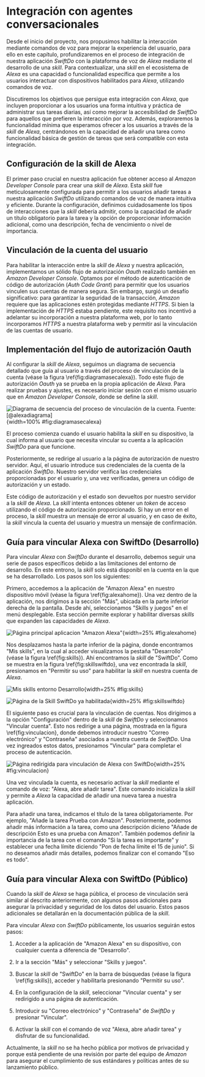 # Integración con agentes conversacionales

Desde el inicio del proyecto, nos propusimos habilitar la interacción mediante comandos de voz para mejorar la experiencia del usuario, para ello en este capítulo, profundizaremos en el proceso de integración de nuestra aplicación *SwiftDo* con la plataforma de voz de *Alexa* mediante el desarrollo de una *skill*. Para contextualizar, una *skill* en el ecosistema de *Alexa* es una capacidad o funcionalidad específica que permite a los usuarios interactuar con dispositivos habilitados para *Alexa*, utilizando comandos de voz.

Discutiremos los objetivos que persigue esta integración con *Alexa*, que incluyen proporcionar a los usuarios una forma intuitiva y práctica de administrar sus tareas diarias, así como mejorar la accesibilidad de *SwiftDo* para aquellos que prefieren la interacción por voz. Además, exploraremos la funcionalidad mínima que esperamos ofrecer a los usuarios a través de la *skill* de *Alexa*, centrándonos en la capacidad de añadir una tarea como funcionalidad básica de gestión de tareas que será compatible con esta integración.

## Configuración de la skill de Alexa

El primer paso crucial en nuestra aplicación fue obtener acceso al *Amazon Developer Console* para crear una *skill* de *Alexa*. Esta *skill* fue meticulosamente configurada para permitir a los usuarios añadir tareas a nuestra aplicación *SwiftDo* utilizando comandos de voz de manera intuitiva y eficiente. Durante la configuración, definimos cuidadosamente los tipos de interacciones que la *skill* debería admitir, como la capacidad de añadir un título obligatorio para la tarea y la opción de proporcionar información adicional, como una descripción, fecha de vencimiento o nivel de importancia.

## Vinculación de la cuenta del usuario

Para habilitar la interacción entre la *skill* de *Alexa* y nuestra aplicación, implementamos un sólido flujo de autorización *Oauth* realizado también en *Amazon Developer Console*. Optamos por el método de autenticación de código de autorización (*Auth Code Grant*) para permitir que los usuarios vinculen sus cuentas de manera segura. Sin embargo, surgió un desafío significativo: para garantizar la seguridad de la transacción, *Amazon* requiere que las aplicaciones estén protegidas mediante *HTTPS*. Si bien la implementación de *HTTPS* estaba pendiente, este requisito nos incentivó a adelantar su incorporación a nuestra plataforma web, por lo tanto incorporamos *HTTPS*  a nuestra plataforma web y permitir así la vinculación de las cuentas de usuario.

## Implementación del flujo de autorización Oauth

Al configurar la *skill* de *Alexa*, seguimos un diagrama de secuencia detallado que guía al usuario a través del proceso de vinculación de la cuenta (véase la figura \ref{fig:diagramasecalexa}). Todo este flujo de autorización *Oauth* ya se prueba en la propia aplicación de *Alexa*. Para realizar pruebas y ajustes, es necesario iniciar sesión con el mismo usuario que en *Amazon Developer Console*, donde se define la *skill*.

![Diagrama de secuencia del proceso de vinculación de la cuenta. Fuente: [@alexadiagrama]](img/diagramasecalexa.png){width=100% #fig:diagramasecalexa}

El proceso comienza cuando el usuario habilita la *skill* en su dispositivo, la cual informa al usuario que necesita vincular su cuenta a la aplicación *SwiftDo* para que funcione.

Posteriormente, se redirige al usuario a la página de autorización de nuestro servidor. Aquí, el usuario introduce sus credenciales de la cuenta de la aplicación *SwiftDo*. Nuestro servidor verifica las credenciales proporcionadas por el usuario y, una vez verificadas, genera un código de autorización y un estado.

Este código de autorización y el estado son devueltos por nuestro servidor a la *skill* de *Alexa*. La *skill* intenta entonces obtener un *token* de acceso utilizando el código de autorización proporcionado. Si hay un error en el proceso, la *skill* muestra un mensaje de error al usuario, y en caso de éxito, la *skill* vincula la cuenta del usuario y muestra un mensaje de confirmación.

## Guía para vincular Alexa con SwiftDo (Desarrollo)

Para vincular *Alexa* con *SwiftDo* durante el desarrollo, debemos seguir una serie de pasos específicos debido a las limitaciones del entorno de desarrollo. En este entrono, la *skill* solo está disponibl en la cuenta en la que se ha desarrollado. Los pasos son los siguientes:

Primero, accedemos a la aplicación de "Amazon Alexa" en nuestro dispositivo móvil (véase la figura \ref{fig:alexahome}). Una vez dentro de la aplicación, nos dirigimos a la sección "Más", ubicada en la parte inferior derecha de la pantalla. Desde ahí, seleccionamos "Skills y juegos" en el menú desplegable. Esta sección permite explorar y habilitar diversas *skills* que expanden las capacidades de *Alexa*.

![Página principal aplicacion "Amazon Alexa"](img/alexahome.png){width=25% #fig:alexahome}

Nos desplazamos hasta la parte inferior de la página, donde encontramos "Mis skills", en la cual al acceder visualizamos la pestaña "Desarrollo" (véase la figura \ref{fig:skills}). Ahí encontramos la *skill* de "SwiftDo". Como se muestra en la figura \ref{fig:skillswiftdo}, una vez encontrada la *skill*, presionamos en "Permitir su uso" para habilitar la *skill* en nuestra cuenta de *Alexa*.

![Mis skills entorno Desarrollo](img/skills.png){width=25% #fig:skills}

![Página de la Skill SwiftDo ya habilitada](img/skillswiftdo.png){width=25% #fig:skillswiftdo}

El siguiente paso es crucial para la vinculación de cuentas. Nos dirigimos a la opción "Configuración" dentro de la *skill* de *SwiftDo* y seleccionamos "Vincular cuenta". Esto nos redirige a una página, mostrada en la figura \ref{fig:vinculacion}, donde debemos introducir nuestro "Correo electrónico" y "Contraseña" asociados a nuestra cuenta de *SwiftDo*. Una vez ingreados estos datos, presionamos "Vincular" para completar el proceso de autenticación.

![Página redirigida para vinculación de Alexa con SwiftDo](img/vinculacion.png){width=25% #fig:vinculacion}

Una vez vinculada la cuenta, es necesario activar la *skill* mediante el comando de voz: "Alexa, abre añadir tarea". Este comando inicializa la *skill* y permite a *Alexa* la capacidad de añadir una nueva tarea a nuestra aplicación.

Para añadir una tarea, indicamos el título de la tarea obligatoriamente. Por ejemplo, "Añade la tarea Prueba con Amazon". Posteriormente, podemos añadir más información a la tarea, como una descripción dicieno "Añade de descripción Esto es una prueba con Amazon". También podemos definir la importancia de la tarea con el comando "Si la tarea es importante" y establecer una fecha límite diciendo "Pon de fecha límite el 15 de junio". Si no deseamos añadir más detalles, podemos finalizar con el comando "Eso es todo".

## Guía para vincular Alexa con SwiftDo (Público)

Cuando la *skill* de *Alexa* se haga pública, el proceso de vinculación será similar al descrito anteriormente, con algunos pasos adicionales para asegurar la privacidad y seguridad de los datos del usuario. Estos pasos adicionales se detallarán en la documentación pública de la *skill*.

Para vincular *Alexa* con *SwiftDo* públicamente, los usuarios seguirán estos pasos:

1. Acceder a la aplicación de "Amazon Alexa" en su dispositivo, con cualquier cuenta a diferencia de "Desarrollo".

2. Ir a la sección "Más" y seleccionar "Skills y juegos".

3. Buscar la *skill* de "SwiftDo" en la barra de búsquedas (véase la figura \ref{fig:skills}), acceder y habilitarla presionando "Permitir su uso".

4. En la configuración de la *skill*, seleccionar "Vincular cuenta" y ser redirigido a una página de autenticación.

5. Introducir su "Correo electrónico" y "Contraseña" de *SwiftDo* y presionar "Vincular".

6. Activar la *skill* con el comando de voz "Alexa, abre añadir tarea" y disfrutar de su funcionalidad.

Actualmente, la *skill* no se ha hecho pública por motivos de privacidad y porque está pendiente de una revisión por parte del equipo de *Amazon* para asegurar el cumplimiento de sus estándares y políticas antes de su lanzamiento público.
